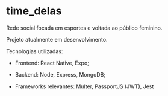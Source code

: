 # time_delas
Rede social focada em esportes e voltada ao público feminino.


Projeto atualmente em desenvolvimento.

Tecnologias utilizadas:

- Frontend: React Native, Expo;


- Backend: Node, Express, MongoDB;


- Frameworks relevantes: Multer, PassportJS (JWT), Jest 
